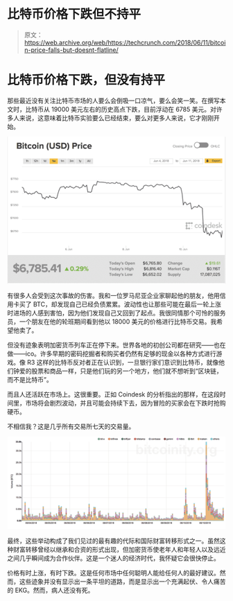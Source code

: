 # 比特币价格下跌但不持平

> 原文：<https://web.archive.org/web/https://techcrunch.com/2018/06/11/bitcoin-price-falls-but-doesnt-flatline/>

# 比特币价格下跌，但没有持平

那些最近没有关注比特币市场的人要么会倒吸一口凉气，要么会笑一笑。在撰写本文时，比特币从 19000 美元左右的历史高点下跌，目前浮动在 6785 美元。对许多人来说，这意味着比特币实验要么已经结束，要么对更多人来说，它才刚刚开始。

![](img/b04940fae89acd8bb2b56468f34833e7.png)

有很多人会受到这次事故的伤害。我和一位罗马尼亚企业家聊起他的朋友，他用信用卡买了 BTC，却发现自己已经负债累累。波动性也让那些可能在最后一轮上涨时进场的人感到害怕，因为他们发现自己又回到了起点。我很同情那个可怜的服务员，一个朋友在他的轮班期间看到他以 18000 美元的价格进行比特币交易。我希望他卖了。

但没有迹象表明加密货币列车正在停下来。世界各地的初创公司都在研究——也在做——ico。许多早期的密码挖掘者和购买者仍然有足够的现金以各种方式进行游戏。像 R3 这样的比特币反对者正在认识到，一旦银行家们意识到比特币，就像他们钟爱的股票和商品一样，只是他们玩的另一个地方，他们就不想听到“区块链，而不是比特币”。

而且人还活跃在市场上。这很重要。正如 Coindesk 的分析指出的那样，在这段时间里，市场将会剧烈波动，并且可能会持续下去，因为冒险的买家会在下跌时抢购硬币。

不相信我？这是几乎所有交易所七天的交易量。

![](img/7faa47aeaba7bacbf6fec3c2a472c761.png)

最终，这些举动构成了我们见过的最有趣的代际和国际财富转移形式之一。虽然这种财富转移曾经以继承和合资的形式出现，但加密货币使老年人和年轻人以及远近之间几乎瞬间成为合作伙伴。这是一个迷人的经济时代，我怀疑它会很快停止。

价格有时上涨，有时下跌。这是任何市场中任何聪明人能给任何人的最好建议。然而，这些迹象并没有显示出一条平坦的道路，而是显示出一个充满起伏、令人痛苦的 EKG。然而，病人还没有死。